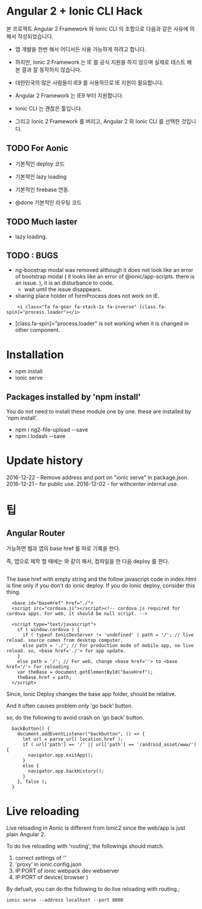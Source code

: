 # Angular 2 + Ionic CLI Hack

본 프로젝트 Angular 2 Framework 와 Ionic CLI 의 조합으로 다음과 같은 사유에 의해서 작성되었습니다.

* 앱 개발을 한번 해서 어디서든 사용 가능하게 하려고 합니다.

* 하지만, Ionic 2 Framework 는 IE 를 공식 지원을 하지 않으며 실제로 테스트 해 본 결과 잘 동작하지 않습니다.

* 대한민국의 많은 사람들이 IE9 를 사용하므로 IE 지원이 필요합니다.

* Angular 2 Framework 는 IE9 부터 지원합니다.

* Ionic CLI 는 괜찮은 툴입니다.

* 그리고 Ionic 2 Framework 를 버리고, Angular 2 와 Ionic CLI 를 선택한 것입니다.


## TODO For Aonic

* 기본적인 deploy 코드
* 기본적인 lazy loading
* 기본적인 firebase 연동.


* @done 기본적인 라우팅 코드

## TODO Much laster

* lazy loading.




## TODO : BUGS

* ng-boostrap modal was removed although it does not look like an error of bootstrap modal ( it looks like an error of @ionic/app-scripts. there is an issue. ), it is an disturbance to code.
    * wait until the issue disappears.
* sharing place holder of formProcess does not work on IE.


````
    <i class="fa fa-gear fa-stack-1x fa-inverse" [class.fa-spin]="process.loader"></i>
````

* [class.fa-spin]="process.loader" is not working when it is changed in other component.



# Installation

* npm install
* ionic serve



## Packages installed by 'npm install'

You do not need to install these module one by one. these are installed by 'npm install'.

* npm i ng2-file-upload --save
* npm i lodash --save




# Update history

2016-12-22 - Remove address and port on "ionic serve" in package.json.
2016-12-21 - for public use.
2016-12-02 - for withcenter internal use.



# 팁

## Angular Router





가능하면 웹과 앱의 base href 를 따로 기록을 한다.

즉, 앱으로 제작 할 때에는 <base href="/android_asset/www/"> 와 같이 해서, 컴파일을 한 다음 deploy 를 한다.



## <base href=''>

The base href with empty string and the follow javascript code in index.html is fine only if you don't do ionic deploy.
If you do Ionic deploy, consider this thing.
````
  <base id="baseHref" href="./">
  <script src="cordova.js"></script><!-- cordova.js required for cordova apps. For web, it should be null script. -->

  <script type="text/javascript">
    if ( window.cordova ) {
      if ( typeof IonicDevServer != 'undefined' ) path = '/'; // live reload. source comes from desktop computer.
      else path = './'; // For production mode of mobile app, no live reload. so, <base href='./'> for app update.
    }
    else path = '/'; // For web, change <base href=''> to <base href='/'> for reloading. 
    var theBase = document.getElementById("baseHref");
    theBase.href = path;
  </script>
````
Since, Ionic Deploy changes the base app folder, <base href=''> should be relative.

And it often causes problem only 'go back' button.

so, do the following to avoid crash on 'go back' button.

````
  backButton() {
    document.addEventListener("backbutton", () => {
      let url = parse_url( location.href );
      if ( url['path'] == '/' || url['path'] == '/android_asset/www/') {
        navigator.app.exitApp();
      }
      else {
        navigator.app.backHistory();
      }
    }, false );
  }
````


# Live reloading

Live reloading in Aonic is different from Ionic2 since the web/app is just plain Angular 2.

To do live reloading with 'routing', the followings should match.

1. correct settings of '<base href="">'
2. 'proxy' in ionic.config.json
3. IP:PORT of ionic webpack dev webserver 
4. IP:PORT of device( browser )

By defualt, you can do the following to do live reloading with routing.;

````
ionic serve --address localhost --port 8000
````

